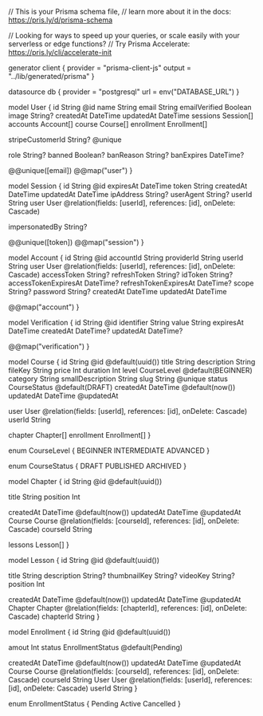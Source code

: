 // This is your Prisma schema file,
// learn more about it in the docs: https://pris.ly/d/prisma-schema

// Looking for ways to speed up your queries, or scale easily with your serverless or edge functions?
// Try Prisma Accelerate: https://pris.ly/cli/accelerate-init

generator client {
  provider = "prisma-client-js"
  output   = "../lib/generated/prisma"
}

datasource db {
  provider = "postgresql"
  url      = env("DATABASE_URL")
}

model User {
  id            String       @id
  name          String
  email         String
  emailVerified Boolean
  image         String?
  createdAt     DateTime
  updatedAt     DateTime
  sessions      Session[]
  accounts      Account[]
  course        Course[]
  enrollment    Enrollment[]  



  stripeCustomerId String? @unique

  role       String?
  banned     Boolean?
  banReason  String?
  banExpires DateTime?

  @@unique([email])
  @@map("user")
}

model Session {
  id        String   @id
  expiresAt DateTime
  token     String
  createdAt DateTime
  updatedAt DateTime
  ipAddress String?
  userAgent String?
  userId    String
  user      User     @relation(fields: [userId], references: [id], onDelete: Cascade)

  impersonatedBy String?

  @@unique([token])
  @@map("session")
}

model Account {
  id                    String    @id
  accountId             String
  providerId            String
  userId                String
  user                  User      @relation(fields: [userId], references: [id], onDelete: Cascade)
  accessToken           String?
  refreshToken          String?
  idToken               String?
  accessTokenExpiresAt  DateTime?
  refreshTokenExpiresAt DateTime?
  scope                 String?
  password              String?
  createdAt             DateTime
  updatedAt             DateTime

  @@map("account")
}

model Verification {
  id         String    @id
  identifier String
  value      String
  expiresAt  DateTime
  createdAt  DateTime?
  updatedAt  DateTime?

  @@map("verification")
}

model Course {
  id               String       @id @default(uuid())
  title            String
  description      String
  fileKey          String
  price            Int
  duration         Int
  level            CourseLevel  @default(BEGINNER)
  category         String
  smallDescription String
  slug             String       @unique
  status           CourseStatus @default(DRAFT)
  createdAt        DateTime     @default(now())
  updatedAt        DateTime     @updatedAt

  user   User   @relation(fields: [userId], references: [id], onDelete: Cascade)
  userId String

  chapter    Chapter[]
  enrollment Enrollment[]
}

enum CourseLevel {
  BEGINNER
  INTERMEDIATE
  ADVANCED
}

enum CourseStatus {
  DRAFT
  PUBLISHED
  ARCHIVED
}

model Chapter {
  id String @id @default(uuid())

  title    String
  position Int

  createdAt DateTime @default(now())
  updatedAt DateTime @updatedAt
  Course    Course   @relation(fields: [courseId], references: [id], onDelete: Cascade)
  courseId  String

  lessons Lesson[]
}

model Lesson {
  id String @id @default(uuid())

  title        String
  description  String?
  thumbnailKey String?
  videoKey     String?
  position     Int

  createdAt DateTime @default(now())
  updatedAt DateTime @updatedAt
  Chapter   Chapter  @relation(fields: [chapterId], references: [id], onDelete: Cascade)
  chapterId String
}

model Enrollment {
  id String @id @default(uuid())

  amout Int
  status EnrollmentStatus @default(Pending)

  createdAt DateTime @default(now())
  updatedAt DateTime @updatedAt
  Course    Course   @relation(fields: [courseId], references: [id], onDelete: Cascade)
  courseId  String
  User      User     @relation(fields: [userId], references: [id], onDelete: Cascade)
  userId    String
}


enum EnrollmentStatus {
  Pending
  Active
  Cancelled
}